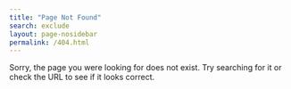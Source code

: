 ```yaml
---
title: "Page Not Found"
search: exclude
layout: page-nosidebar
permalink: /404.html
---
```


Sorry, the page you were looking for does not exist. Try searching for it or check the URL to see if it looks correct.
